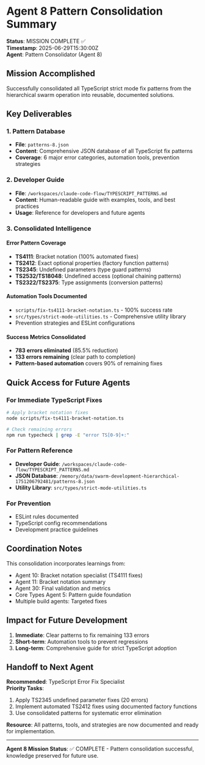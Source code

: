 # Agent 8 Pattern Consolidation Summary

**Status**: MISSION COMPLETE ✅  
**Timestamp**: 2025-06-29T15:30:00Z  
**Agent**: Pattern Consolidator (Agent 8)

## Mission Accomplished

Successfully consolidated all TypeScript strict mode fix patterns from the hierarchical swarm operation into reusable, documented solutions.

## Key Deliverables

### 1. Pattern Database
- **File**: `patterns-8.json`
- **Content**: Comprehensive JSON database of all TypeScript fix patterns
- **Coverage**: 6 major error categories, automation tools, prevention strategies

### 2. Developer Guide  
- **File**: `/workspaces/claude-code-flow/TYPESCRIPT_PATTERNS.md`
- **Content**: Human-readable guide with examples, tools, and best practices
- **Usage**: Reference for developers and future agents

### 3. Consolidated Intelligence

#### Error Pattern Coverage
- **TS4111**: Bracket notation (100% automated fixes)
- **TS2412**: Exact optional properties (factory function patterns)
- **TS2345**: Undefined parameters (type guard patterns)  
- **TS2532/TS18048**: Undefined access (optional chaining patterns)
- **TS2322/TS2375**: Type assignments (conversion patterns)

#### Automation Tools Documented
- `scripts/fix-ts4111-bracket-notation.ts` - 100% success rate
- `src/types/strict-mode-utilities.ts` - Comprehensive utility library
- Prevention strategies and ESLint configurations

#### Success Metrics Consolidated
- **783 errors eliminated** (85.5% reduction)
- **133 errors remaining** (clear path to completion)
- **Pattern-based automation** covers 90% of remaining fixes

## Quick Access for Future Agents

### For Immediate TypeScript Fixes
```bash
# Apply bracket notation fixes
node scripts/fix-ts4111-bracket-notation.ts

# Check remaining errors
npm run typecheck | grep -E "error TS[0-9]+:"
```

### For Pattern Reference
- **Developer Guide**: `/workspaces/claude-code-flow/TYPESCRIPT_PATTERNS.md`
- **JSON Database**: `/memory/data/swarm-development-hierarchical-1751206792481/patterns-8.json` 
- **Utility Library**: `src/types/strict-mode-utilities.ts`

### For Prevention
- ESLint rules documented
- TypeScript config recommendations  
- Development practice guidelines

## Coordination Notes

This consolidation incorporates learnings from:
- Agent 10: Bracket notation specialist (TS4111 fixes)
- Agent 11: Bracket notation summary
- Agent 30: Final validation and metrics
- Core Types Agent 5: Pattern guide foundation
- Multiple build agents: Targeted fixes

## Impact for Future Development

1. **Immediate**: Clear patterns to fix remaining 133 errors
2. **Short-term**: Automation tools to prevent regressions  
3. **Long-term**: Comprehensive guide for strict TypeScript adoption

## Handoff to Next Agent

**Recommended**: TypeScript Error Fix Specialist  
**Priority Tasks**:
1. Apply TS2345 undefined parameter fixes (20 errors)
2. Implement automated TS2412 fixes using documented factory functions
3. Use consolidated patterns for systematic error elimination

**Resource**: All patterns, tools, and strategies are now documented and ready for implementation.

---

**Agent 8 Mission Status**: ✅ COMPLETE - Pattern consolidation successful, knowledge preserved for future use.